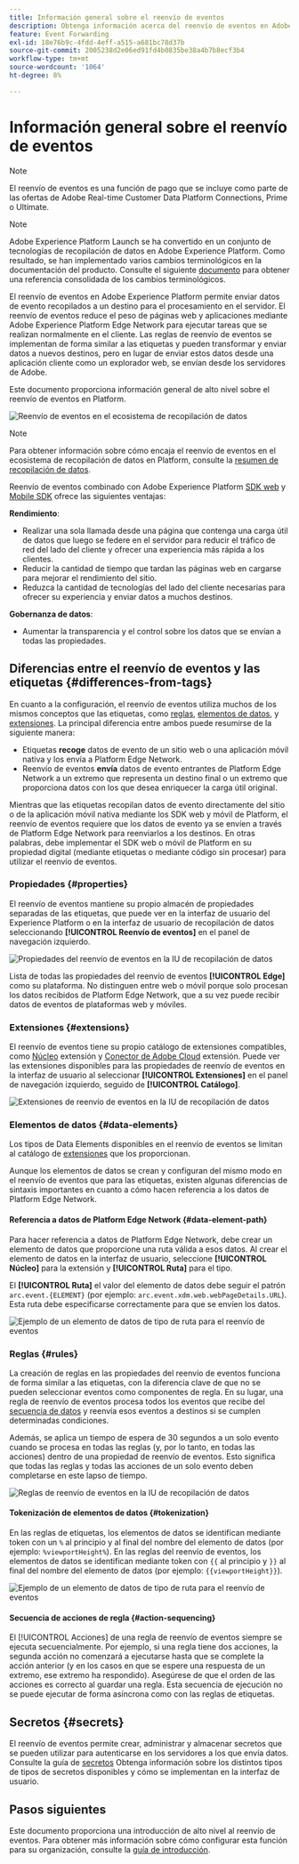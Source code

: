 ```yaml
---
title: Información general sobre el reenvío de eventos
description: Obtenga información acerca del reenvío de eventos en Adobe Experience Platform, que le permite utilizar Platform Edge Network para ejecutar tareas sin cambiar la implementación de etiquetas.
feature: Event Forwarding
exl-id: 18e76b9c-4fdd-4eff-a515-a681bc78d37b
source-git-commit: 2005238d2e06ed91fd4b0835be38a4b7b8ecf3b4
workflow-type: tm+mt
source-wordcount: '1064'
ht-degree: 8%

---
```


# Información general sobre el reenvío de eventos

>[!NOTE]
>
>El reenvío de eventos es una función de pago que se incluye como parte de las ofertas de Adobe Real-time Customer Data Platform Connections, Prime o Ultimate.

>[!NOTE]
>
>Adobe Experience Platform Launch se ha convertido en un conjunto de tecnologías de recopilación de datos en Adobe Experience Platform. Como resultado, se han implementado varios cambios terminológicos en la documentación del producto. Consulte el siguiente [documento](../../term-updates.md) para obtener una referencia consolidada de los cambios terminológicos.

El reenvío de eventos en Adobe Experience Platform permite enviar datos de evento recopilados a un destino para el procesamiento en el servidor. El reenvío de eventos reduce el peso de páginas web y aplicaciones mediante Adobe Experience Platform Edge Network para ejecutar tareas que se realizan normalmente en el cliente. Las reglas de reenvío de eventos se implementan de forma similar a las etiquetas y pueden transformar y enviar datos a nuevos destinos, pero en lugar de enviar estos datos desde una aplicación cliente como un explorador web, se envían desde los servidores de Adobe.

Este documento proporciona información general de alto nivel sobre el reenvío de eventos en Platform.

![Reenvío de eventos en el ecosistema de recopilación de datos](../../../collection/images/home/event-forwarding.png)

>[!NOTE]
>
>Para obtener información sobre cómo encaja el reenvío de eventos en el ecosistema de recopilación de datos en Platform, consulte la [resumen de recopilación de datos](../../../collection/home.md).

Reenvío de eventos combinado con Adobe Experience Platform [SDK web](../../../edge/home.md) y [Mobile SDK](https://experienceleague.adobe.com/docs/platform-learn/data-collection/mobile-sdk/overview.html) ofrece las siguientes ventajas:

**Rendimiento**:

* Realizar una sola llamada desde una página que contenga una carga útil de datos que luego se federe en el servidor para reducir el tráfico de red del lado del cliente y ofrecer una experiencia más rápida a los clientes.
* Reducir la cantidad de tiempo que tardan las páginas web en cargarse para mejorar el rendimiento del sitio.
* Reduzca la cantidad de tecnologías del lado del cliente necesarias para ofrecer su experiencia y enviar datos a muchos destinos.

**Gobernanza de datos**:

* Aumentar la transparencia y el control sobre los datos que se envían a todas las propiedades.

## Diferencias entre el reenvío de eventos y las etiquetas {#differences-from-tags}

En cuanto a la configuración, el reenvío de eventos utiliza muchos de los mismos conceptos que las etiquetas, como [reglas](../managing-resources/rules.md), [elementos de datos](../managing-resources/data-elements.md), y [extensiones](../managing-resources/extensions/overview.md). La principal diferencia entre ambos puede resumirse de la siguiente manera:

* Etiquetas **recoge** datos de evento de un sitio web o una aplicación móvil nativa y los envía a Platform Edge Network.
* Reenvío de eventos **envía** datos de evento entrantes de Platform Edge Network a un extremo que representa un destino final o un extremo que proporciona datos con los que desea enriquecer la carga útil original.

Mientras que las etiquetas recopilan datos de evento directamente del sitio o de la aplicación móvil nativa mediante los SDK web y móvil de Platform, el reenvío de eventos requiere que los datos de evento ya se envíen a través de Platform Edge Network para reenviarlos a los destinos. En otras palabras, debe implementar el SDK web o móvil de Platform en su propiedad digital (mediante etiquetas o mediante código sin procesar) para utilizar el reenvío de eventos.

### Propiedades {#properties}

El reenvío de eventos mantiene su propio almacén de propiedades separadas de las etiquetas, que puede ver en la interfaz de usuario del Experience Platform o en la interfaz de usuario de recopilación de datos seleccionando **[!UICONTROL Reenvío de eventos]** en el panel de navegación izquierdo.

![Propiedades del reenvío de eventos en la IU de recopilación de datos](../../images/ui/event-forwarding/overview/properties.png)

Lista de todas las propiedades del reenvío de eventos **[!UICONTROL Edge]** como su plataforma. No distinguen entre web o móvil porque solo procesan los datos recibidos de Platform Edge Network, que a su vez puede recibir datos de eventos de plataformas web y móviles.

### Extensiones {#extensions}

El reenvío de eventos tiene su propio catálogo de extensiones compatibles, como [Núcleo](../../extensions/server/core/overview.md) extensión y [Conector de Adobe Cloud](../../extensions/server/cloud-connector/overview.md) extensión. Puede ver las extensiones disponibles para las propiedades de reenvío de eventos en la interfaz de usuario al seleccionar **[!UICONTROL Extensiones]** en el panel de navegación izquierdo, seguido de **[!UICONTROL Catálogo]**.

![Extensiones de reenvío de eventos en la IU de recopilación de datos](../../images/ui/event-forwarding/overview/extensions.png)

### Elementos de datos {#data-elements}

Los tipos de Data Elements disponibles en el reenvío de eventos se limitan al catálogo de [extensiones](#extensions) que los proporcionan.

Aunque los elementos de datos se crean y configuran del mismo modo en el reenvío de eventos que para las etiquetas, existen algunas diferencias de sintaxis importantes en cuanto a cómo hacen referencia a los datos de Platform Edge Network.

#### Referencia a datos de Platform Edge Network {#data-element-path}

Para hacer referencia a datos de Platform Edge Network, debe crear un elemento de datos que proporcione una ruta válida a esos datos. Al crear el elemento de datos en la interfaz de usuario, seleccione **[!UICONTROL Núcleo]** para la extensión y **[!UICONTROL Ruta]** para el tipo.

El **[!UICONTROL Ruta]** el valor del elemento de datos debe seguir el patrón `arc.event.{ELEMENT}` (por ejemplo: `arc.event.xdm.web.webPageDetails.URL`). Esta ruta debe especificarse correctamente para que se envíen los datos.

![Ejemplo de un elemento de datos de tipo de ruta para el reenvío de eventos](../../images/ui/event-forwarding/overview/data-reference.png)

### Reglas {#rules}

La creación de reglas en las propiedades del reenvío de eventos funciona de forma similar a las etiquetas, con la diferencia clave de que no se pueden seleccionar eventos como componentes de regla. En su lugar, una regla de reenvío de eventos procesa todos los eventos que recibe del [secuencia de datos](../../../datastreams/overview.md) y reenvía esos eventos a destinos si se cumplen determinadas condiciones.

Además, se aplica un tiempo de espera de 30 segundos a un solo evento cuando se procesa en todas las reglas (y, por lo tanto, en todas las acciones) dentro de una propiedad de reenvío de eventos. Esto significa que todas las reglas y todas las acciones de un solo evento deben completarse en este lapso de tiempo.

![Reglas de reenvío de eventos en la IU de recopilación de datos](../../images/ui/event-forwarding/overview/rules.png)

#### Tokenización de elementos de datos {#tokenization}

En las reglas de etiquetas, los elementos de datos se identifican mediante token con un `%` al principio y al final del nombre del elemento de datos (por ejemplo: `%viewportHeight%`). En las reglas del reenvío de eventos, los elementos de datos se identifican mediante token con `{{` al principio y `}}` al final del nombre del elemento de datos (por ejemplo: `{{viewportHeight}}`).

![Ejemplo de un elemento de datos de tipo de ruta para el reenvío de eventos](../../images/ui/event-forwarding/overview/tokenization.png)

#### Secuencia de acciones de regla {#action-sequencing}

El [!UICONTROL Acciones] de una regla de reenvío de eventos siempre se ejecuta secuencialmente. Por ejemplo, si una regla tiene dos acciones, la segunda acción no comenzará a ejecutarse hasta que se complete la acción anterior (y en los casos en que se espere una respuesta de un extremo, ese extremo ha respondido). Asegúrese de que el orden de las acciones es correcto al guardar una regla. Esta secuencia de ejecución no se puede ejecutar de forma asíncrona como con las reglas de etiquetas.

## Secretos {#secrets}

El reenvío de eventos permite crear, administrar y almacenar secretos que se pueden utilizar para autenticarse en los servidores a los que envía datos. Consulte la guía de [secretos](./secrets.md) Obtenga información sobre los distintos tipos de tipos de secretos disponibles y cómo se implementan en la interfaz de usuario.

## Pasos siguientes

Este documento proporciona una introducción de alto nivel al reenvío de eventos. Para obtener más información sobre cómo configurar esta función para su organización, consulte la [guía de introducción](./getting-started.md).

